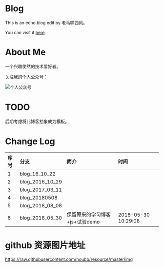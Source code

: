 # Blog

This is an echo blog edit by 老马啸西风。

You can visit it [here](https://houbb.github.io/).

# About Me

一个兴趣使然的技术爱好者。

关注我的个人公众号：

![个人公众号](https://houbb.github.io/SIGN.png)

# TODO
 
后期考虑将此博客抽象成为模板。

# Change Log

| 序号 | 分支 | 简介 | 时间 |
|:----|:----|:----|:----|
| 1 | blog_16_10_22 | | |
| 2 | blog_2016_10_29 | | |
| 3 | blog_2017_03_11 | | |
| 4 | blog_20180508 | | |
| 5 | blog_2018_08_08 | | |
| 6 | blog_2018_05_30 | 保留原来的学习博客+js+试验demo| 2018-05-30 10:29:08 |

# github 资源图片地址

https://raw.githubusercontent.com/houbb/resource/master/img
